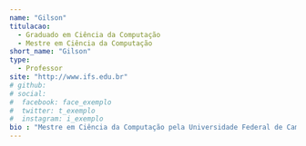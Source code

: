 ```yaml
---
name: "Gilson"
titulacao: 
  - Graduado em Ciência da Computação
  - Mestre em Ciência da Computação
short_name: "Gilson"
type: 
  - Professor
site: "http://www.ifs.edu.br"
# github: 
# social:
#  facebook: face_exemplo
#  twitter: t_exemplo
#  instagram: i_exemplo
bio : "Mestre em Ciência da Computação pela Universidade Federal de Campina Grande (2009). Professor do Ensino Básico, Técnico e Tecnológico do Instituto Federal de Sergipe (IFS) desde 2012. Tem experiência na área de Inteligência Artificial, com ênfase em Educação, atuando principalmente nos seguintes temas: ambiente inteligentes, games e gamificação, chatbot, redes neurais, raciocínio baseado em casos, algoritmos genéticos e mineração de dados."
---
```

